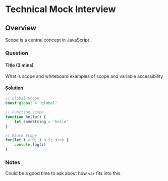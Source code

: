 # Technical Mock Interview

## Overview

Scope is a central concept in JavaScript

### Question

#### Title (3 mins)

What is scope and whiteboard examples of scope and variable accessibility

#### Solution

```js
// Global Scope
const global = 'global'

// Function scope
function hello() {
    let someString = 'hello'
}

// Block Scope
for(let i = 0; i < 5; i++) {
    console.log(i)
}
```

### Notes

Could be a good time to ask about how `var` fits into this.
